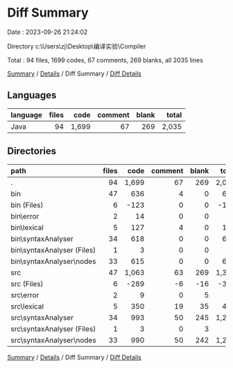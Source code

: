 # Diff Summary

Date : 2023-09-26 21:24:02

Directory c:\\Users\\zj\\Desktop\\编译实验\\Compiler

Total : 94 files,  1699 codes, 67 comments, 269 blanks, all 2035 lines

[Summary](results.md) / [Details](details.md) / Diff Summary / [Diff Details](diff-details.md)

## Languages
| language | files | code | comment | blank | total |
| :--- | ---: | ---: | ---: | ---: | ---: |
| Java | 94 | 1,699 | 67 | 269 | 2,035 |

## Directories
| path | files | code | comment | blank | total |
| :--- | ---: | ---: | ---: | ---: | ---: |
| . | 94 | 1,699 | 67 | 269 | 2,035 |
| bin | 47 | 636 | 4 | 0 | 640 |
| bin (Files) | 6 | -123 | 0 | 0 | -123 |
| bin\\error | 2 | 14 | 0 | 0 | 14 |
| bin\\lexical | 5 | 127 | 4 | 0 | 131 |
| bin\\syntaxAnalyser | 34 | 618 | 0 | 0 | 618 |
| bin\\syntaxAnalyser (Files) | 1 | 3 | 0 | 0 | 3 |
| bin\\syntaxAnalyser\\nodes | 33 | 615 | 0 | 0 | 615 |
| src | 47 | 1,063 | 63 | 269 | 1,395 |
| src (Files) | 6 | -289 | -6 | -16 | -311 |
| src\\error | 2 | 9 | 0 | 5 | 14 |
| src\\lexical | 5 | 350 | 19 | 35 | 404 |
| src\\syntaxAnalyser | 34 | 993 | 50 | 245 | 1,288 |
| src\\syntaxAnalyser (Files) | 1 | 3 | 0 | 3 | 6 |
| src\\syntaxAnalyser\\nodes | 33 | 990 | 50 | 242 | 1,282 |

[Summary](results.md) / [Details](details.md) / Diff Summary / [Diff Details](diff-details.md)